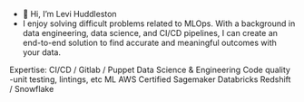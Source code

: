 - 👋 Hi, I’m Levi Huddleston
- I enjoy solving difficult problems related to MLOps. With a background in data engineering, data science, and CI/CD pipelines, I can create an end-to-end solution to find accurate and meaningful outcomes with your data.

Expertise:
CI/CD / Gitlab / Puppet
Data Science & Engineering
Code quality -unit testing, lintings, etc
ML AWS Certified
Sagemaker
Databricks
Redshift / Snowflake

